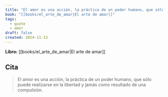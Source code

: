 ```yaml
---
title: "El amor es una acción, la práctica de un poder humano, que sólo puede realizarse..."
book: "[[books/el_arte_de_amar|El arte de amar]]"
tags:
  - quote
  - amor
draft: false
created: 2024-11-12
---
```


**Libro:** [[books/el_arte_de_amar|El arte de amar]]

## Cita
> El amor es una acción, la práctica de un poder humano, que sólo puede realizarse en la libertad y jamás como resultado de una compulsión.
